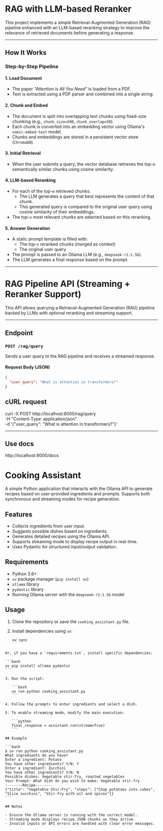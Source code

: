 # RAG with LLM-based Reranker

This project implements a simple Retrieval-Augmented Generation (RAG) pipeline enhanced with an LLM-based reranking strategy to improve the relevance of retrieved documents before generating a response.

---

## How It Works

### Step-by-Step Pipeline

#### 1. **Load Document**

- The paper _"Attention is All You Need"_ is loaded from a PDF.
- Text is extracted using a PDF parser and combined into a single string.

#### 2. **Chunk and Embed**

- The document is split into overlapping text chunks using fixed-size chunking (e.g., `chunk_size=500`, `chunk_overlap=50`).
- Each chunk is converted into an embedding vector using Ollama's `nomic-embed-text` model.
- Chunks and embeddings are stored in a persistent vector store (`ChromaDB`).

#### 3. **Initial Retrieval**

- When the user submits a query, the vector database retrieves the top-`m` semantically similar chunks using cosine similarity.

#### 4. **LLM-based Reranking**

- For each of the top-`m` retrieved chunks:
  - The LLM generates a query that best represents the content of that chunk.
  - This generated query is compared to the original user query using cosine similarity of their embeddings.
- The top-`n` most relevant chunks are selected based on this reranking.

#### 5. **Answer Generation**

- A static prompt template is filled with:
  - The top-`n` reranked chunks (merged as context)
  - The original user query
- The prompt is passed to an Ollama LLM (e.g., `deepseek-r1:1.5b`).
- The LLM generates a final response based on the prompt.

---

# RAG Pipeline API (Streaming + Reranker Support)

This API allows querying a Retrieval-Augmented Generation (RAG) pipeline backed by LLMs with optional reranking and streaming support.

---

## Endpoint

### `POST /rag/query`

Sends a user query to the RAG pipeline and receives a streamed response.

#### Request Body (JSON)

```json
{
  "user_query": "What is attention in transformers?"
}
```

## cURL request

curl -X POST http://localhost:8000/rag/query \
 -H "Content-Type: application/json" \
 -d '{"user_query": "What is attention in transformers?"}'

---

## Use docs

http://localhost:8000/docs

# Cooking Assistant

A simple Python application that interacts with the Ollama API to generate recipes based on user-provided ingredients and prompts. Supports both synchronous and streaming modes for recipe generation.

## Features

- Collects ingredients from user input.
- Suggests possible dishes based on ingredients.
- Generates detailed recipes using the Ollama API.
- Supports streaming mode to display recipe output in real-time.
- Uses Pydantic for structured input/output validation.

## Requirements

- Python 3.8+
- `uv` package manager (`pip install uv`)
- `ollama` library
- `pydantic` library
- Running Ollama server with the `deepseek-r1:1.5b` model

## Usage

1. Clone the repository or save the `cooking_assistant.py` file.

2. Install dependencies using `uv`:

   ```bash
   uv sync
   ```

````

Or, if you have a `requirements.txt`, install specific dependencies:

```bash
uv pip install ollama pydantic
```

3. Run the script:

   ```bash
   uv run python cooking_assistant.py
   ```

4. Follow the prompts to enter ingredients and select a dish.

5. To enable streaming mode, modify the main execution:

   ```python
   final_response = assistant.run(stream=True)
   ```

## Example

```bash
$ uv run python cooking_assistant.py
What ingredients do you have?
Enter a ingredient: Potato
You have other ingredients? Y/N: Y
Enter a ingredient: Zucchini
You have other ingredients? Y/N: N
Possible dishes: Vegetable stir-fry, roasted vegetables
Your Prompt: What dish do you wish to make: Vegetable stir-fry
--------Recipe--------
{"title": "Vegetable Stir-Fry", "steps": ["Chop potatoes into cubes", "Slice zucchini", "Stir-fry with oil and spices"]}
```

## Notes

- Ensure the Ollama server is running with the correct model.
- Streaming mode displays recipe JSON chunks as they arrive.
- Invalid inputs or API errors are handled with clear error messages.
````
